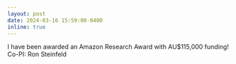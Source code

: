 ```yaml
---
layout: post
date: 2024-03-16 15:59:00-0400
inline: true
---
```


I have been awarded an Amazon Research Award with AU$115,000 funding! Co-PI: Ron Steinfeld
